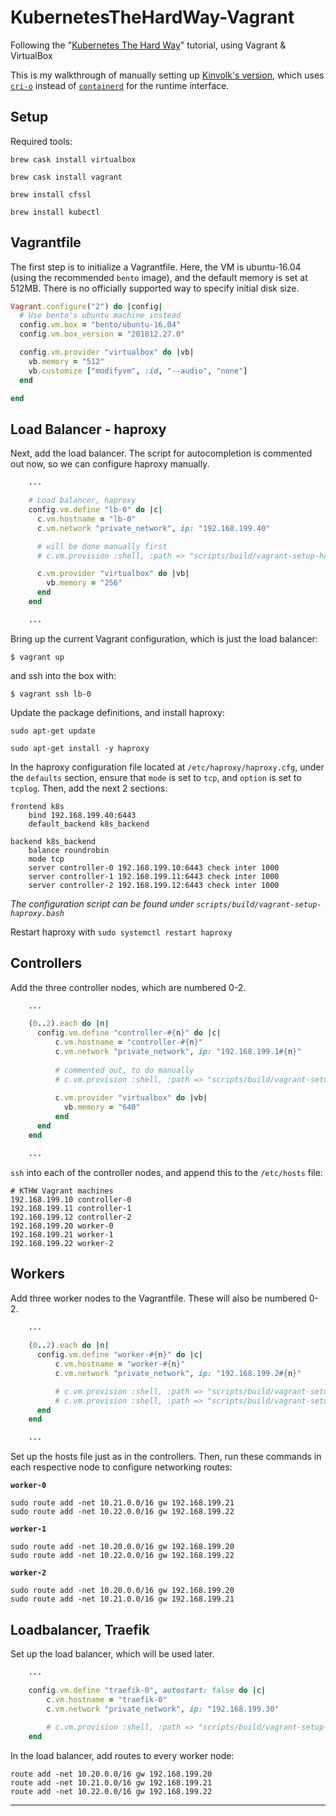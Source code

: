 # KubernetesTheHardWay-Vagrant
Following the "[Kubernetes The Hard Way](https://github.com/kelseyhightower/kubernetes-the-hard-way)" tutorial, using Vagrant &amp; VirtualBox

This is my walkthrough of manually setting up [Kinvolk's version](https://github.com/kinvolk/kubernetes-the-hard-way-vagrant), which uses [`cri-o`](https://cri-o.io) instead of [`containerd`](https://github.com/containerd/containerd) for the runtime interface.

## Setup
Required tools:

`brew cask install virtualbox`

`brew cask install vagrant`

`brew install cfssl`

`brew install kubectl`


## Vagrantfile
The first step is to initialize a Vagrantfile. Here, the VM is ubuntu-16.04 (using the recommended `bento` image), and the default memory is set at 512MB. There is no officially supported way to specify initial disk size.

```ruby
Vagrant.configure("2") do |config|
  # Use bento's ubuntu machine instead
  config.vm.box = "bento/ubuntu-16.04"
  config.vm.box_version = "201812.27.0"

  config.vm.provider "virtualbox" do |vb|
    vb.memory = "512"
    vb.customize ["modifyvm", :id, "--audio", "none"]
  end

end
```

## Load Balancer - haproxy
Next, add the load balancer. The script for autocompletion is commented out now, so we can configure haproxy manually.

```ruby
    ...

    # Load balancer, haproxy
    config.vm.define "lb-0" do |c|
      c.vm.hostname = "lb-0"
      c.vm.network "private_network", ip: "192.168.199.40"

      # will be done manually first
      # c.vm.provision :shell, :path => "scripts/build/vagrant-setup-haproxy.bash"

      c.vm.provider "virtualbox" do |vb|
        vb.memory = "256"
      end
    end

    ...
```

Bring up the current Vagrant configuration, which is just the load balancer:

`$ vagrant up`

and ssh into the box with:

`$ vagrant ssh lb-0`

Update the package definitions, and install haproxy:

`sudo apt-get update`

`sudo apt-get install -y haproxy`


In the haproxy configuration file located at `/etc/haproxy/haproxy.cfg`, under the `defaults` section, ensure that `mode` is set to `tcp`, and `option` is set to `tcplog`. Then, add the next 2 sections:

```
frontend k8s
    bind 192.168.199.40:6443
    default_backend k8s_backend

backend k8s_backend
    balance roundrobin
    mode tcp
    server controller-0 192.168.199.10:6443 check inter 1000
    server controller-1 192.168.199.11:6443 check inter 1000
    server controller-2 192.168.199.12:6443 check inter 1000
```
_The configuration script can be found under `scripts/build/vagrant-setup-haproxy.bash`_

Restart haproxy with `sudo systemctl restart haproxy`

## Controllers
Add the three controller nodes, which are numbered 0-2.

```ruby
    ...

    (0..2).each do |n|
      config.vm.define "controller-#{n}" do |c|
          c.vm.hostname = "controller-#{n}"
          c.vm.network "private_network", ip: "192.168.199.1#{n}"
  
          # commented out, to do manually
          # c.vm.provision :shell, :path => "scripts/build/vagrant-setup-hosts-file.bash"
  
          c.vm.provider "virtualbox" do |vb|
            vb.memory = "640"
          end
      end
    end

    ...
```

`ssh` into each of the controller nodes, and append this to the `/etc/hosts` file:

```
# KTHW Vagrant machines
192.168.199.10 controller-0
192.168.199.11 controller-1
192.168.199.12 controller-2
192.168.199.20 worker-0
192.168.199.21 worker-1
192.168.199.22 worker-2
```

## Workers
Add three worker nodes to the Vagrantfile. These will also be numbered 0-2.

```ruby
    ...
  
    (0..2).each do |n|
      config.vm.define "worker-#{n}" do |c|
          c.vm.hostname = "worker-#{n}"
          c.vm.network "private_network", ip: "192.168.199.2#{n}"

          # c.vm.provision :shell, :path => "scripts/build/vagrant-setup-routes.bash"
          # c.vm.provision :shell, :path => "scripts/build/vagrant-setup-hosts-file.bash"
      end
    end

    ...
```

Set up the hosts file just as in the controllers. Then, run these commands in each respective node to configure networking routes:

**`worker-0`**
```
sudo route add -net 10.21.0.0/16 gw 192.168.199.21
sudo route add -net 10.22.0.0/16 gw 192.168.199.22
```

**`worker-1`**
```
sudo route add -net 10.20.0.0/16 gw 192.168.199.20
sudo route add -net 10.22.0.0/16 gw 192.168.199.22
```

**`worker-2`**
```
sudo route add -net 10.20.0.0/16 gw 192.168.199.20
sudo route add -net 10.21.0.0/16 gw 192.168.199.21
```

## Loadbalancer, Traefik
Set up the load balancer, which will be used later.

```ruby
    ...

    config.vm.define "traefik-0", autostart: false do |c|
        c.vm.hostname = "traefik-0"
        c.vm.network "private_network", ip: "192.168.199.30"
  
        # c.vm.provision :shell, :path => "scripts/build/vagrant-setup-routes.bash"
    end
```

In the load balancer, add routes to every worker node:
```
route add -net 10.20.0.0/16 gw 192.168.199.20
route add -net 10.21.0.0/16 gw 192.168.199.21
route add -net 10.22.0.0/16 gw 192.168.199.22
```

---


